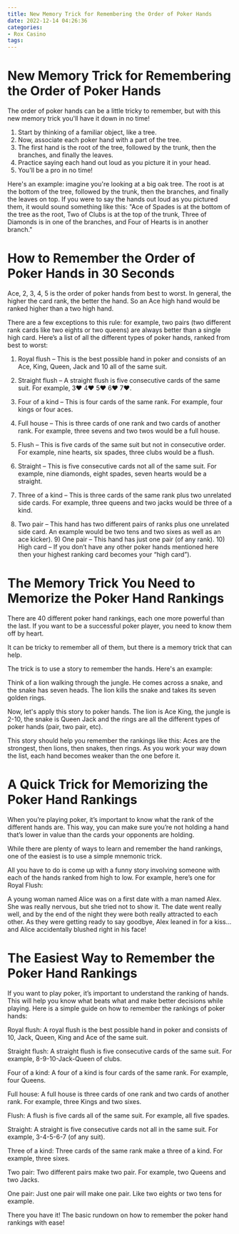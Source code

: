 ```yaml
---
title: New Memory Trick for Remembering the Order of Poker Hands 
date: 2022-12-14 04:26:36
categories:
- Rox Casino
tags:
---
```



#  New Memory Trick for Remembering the Order of Poker Hands 

The order of poker hands can be a little tricky to remember, but with this new memory trick you'll have it down in no time!

1. Start by thinking of a familiar object, like a tree.
2. Now, associate each poker hand with a part of the tree. 
3. The first hand is the root of the tree, followed by the trunk, then the branches, and finally the leaves.
4. Practice saying each hand out loud as you picture it in your head. 
5. You'll be a pro in no time!

Here's an example: imagine you're looking at a big oak tree. The root is at the bottom of the tree, followed by the trunk, then the branches, and finally the leaves on top. If you were to say the hands out loud as you pictured them, it would sound something like this: "Ace of Spades is at the bottom of the tree as the root, Two of Clubs is at the top of the trunk, Three of Diamonds is in one of the branches, and Four of Hearts is in another branch."

#  How to Remember the Order of Poker Hands in 30 Seconds 

Ace, 2, 3, 4, 5 is the order of poker hands from best to worst. In general, the higher the card rank, the better the hand. So an Ace high hand would be ranked higher than a two high hand.

There are a few exceptions to this rule: for example, two pairs (two different rank cards like two eights or two queens) are always better than a single high card. Here’s a list of all the different types of poker hands, ranked from best to worst:

1) Royal flush – This is the best possible hand in poker and consists of an Ace, King, Queen, Jack and 10 all of the same suit.

2) Straight flush – A straight flush is five consecutive cards of the same suit. For example, 3♥ 4♥ 5♥ 6♥ 7♥.

3) Four of a kind – This is four cards of the same rank. For example, four kings or four aces.

4) Full house – This is three cards of one rank and two cards of another rank. For example, three sevens and two twos would be a full house.

5) Flush – This is five cards of the same suit but not in consecutive order. For example, nine hearts, six spades, three clubs would be a flush.

6) Straight – This is five consecutive cards not all of the same suit. For example, nine diamonds, eight spades, seven hearts would be a straight.

7) Three of a kind – This is three cards of the same rank plus two unrelated side cards. For example, three queens and two jacks would be three of a kind. 
8) Two pair – This hand has two different pairs of ranks plus one unrelated side card. An example would be two tens and two sixes as well as an ace kicker).  9) One pair – This hand has just one pair (of any rank).  10) High card – If you don’t have any other poker hands mentioned here then your highest ranking card becomes your “high card”).

#  The Memory Trick You Need to Memorize the Poker Hand Rankings 

There are 40 different poker hand rankings, each one more powerful than the last. If you want to be a successful poker player, you need to know them off by heart.

It can be tricky to remember all of them, but there is a memory trick that can help.

The trick is to use a story to remember the hands. Here's an example:

Think of a lion walking through the jungle. He comes across a snake, and the snake has seven heads. The lion kills the snake and takes its seven golden rings.

Now, let's apply this story to poker hands. The lion is Ace King, the jungle is 2-10, the snake is Queen Jack and the rings are all the different types of poker hands (pair, two pair, etc).

This story should help you remember the rankings like this: Aces are the strongest, then lions, then snakes, then rings. As you work your way down the list, each hand becomes weaker than the one before it.

#  A Quick Trick for Memorizing the Poker Hand Rankings 

When you’re playing poker, it’s important to know what the rank of the different hands are. This way, you can make sure you’re not holding a hand that’s lower in value than the cards your opponents are holding. 

While there are plenty of ways to learn and remember the hand rankings, one of the easiest is to use a simple mnemonic trick.

All you have to do is come up with a funny story involving someone with each of the hands ranked from high to low. For example, here’s one for Royal Flush: 

A young woman named Alice was on a first date with a man named Alex. She was really nervous, but she tried not to show it. The date went really well, and by the end of the night they were both really attracted to each other. As they were getting ready to say goodbye, Alex leaned in for a kiss… and Alice accidentally blushed right in his face!

#  The Easiest Way to Remember the Poker Hand Rankings

If you want to play poker, it’s important to understand the ranking of hands. This will help you know what beats what and make better decisions while playing. Here is a simple guide on how to remember the rankings of poker hands:

Royal flush: A royal flush is the best possible hand in poker and consists of 10, Jack, Queen, King and Ace of the same suit.

Straight flush: A straight flush is five consecutive cards of the same suit. For example, 8-9-10-Jack-Queen of clubs.

Four of a kind: A four of a kind is four cards of the same rank. For example, four Queens.

Full house: A full house is three cards of one rank and two cards of another rank. For example, three Kings and two sixes.

Flush: A flush is five cards all of the same suit. For example, all five spades.

Straight: A straight is five consecutive cards not all in the same suit. For example, 3-4-5-6-7 (of any suit).

Three of a kind: Three cards of the same rank make a three of a kind. For example, three sixes.

Two pair: Two different pairs make two pair. For example, two Queens and two Jacks.

One pair: Just one pair will make one pair. Like two eights or two tens for example.


There you have it! The basic rundown on how to remember the poker hand rankings with ease!